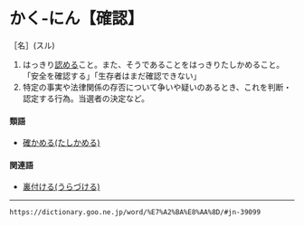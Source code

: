 # かく‐にん【確認】

［名］(スル)
1.  はっきり[認める](みとめる（認める）)こと。また、そうであることをはっきりたしかめること。「安全を確認する」「生存者はまだ確認できない」
2.  特定の事実や法律関係の存否について争いや疑いのあるとき、これを判断・認定する行為。当選者の決定など。
    

#### 類語

-   [確かめる(たしかめる)](https://dictionary.goo.ne.jp/word/%E7%A2%BA%E3%81%8B%E3%82%81%E3%82%8B/#jn-136393)

#### 関連語

-   [裏付ける(うらづける)](https://dictionary.goo.ne.jp/word/%E8%A3%8F%E4%BB%98%E3%81%91%E3%82%8B/#jn-20788)

---
`https://dictionary.goo.ne.jp/word/%E7%A2%BA%E8%AA%8D/#jn-39099`
